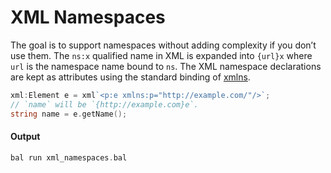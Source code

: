 # XML Namespaces

 The goal is to support namespaces without adding complexity if you don’t use them. The 
 `ns:x` qualified name in XML is expanded into `{url}x` where `url` is the namespace name bound to `ns`. The XML namespace
 declarations are kept as attributes using the standard binding of [xmlns](http:www.w3.org/2000/xmlns/).

```go
xml:Element e = xml`<p:e xmlns:p="http://example.com/"/>`;
// `name` will be `{http://example.com}e`.
string name = e.getName();
```

#### Output

```go
bal run xml_namespaces.bal
```